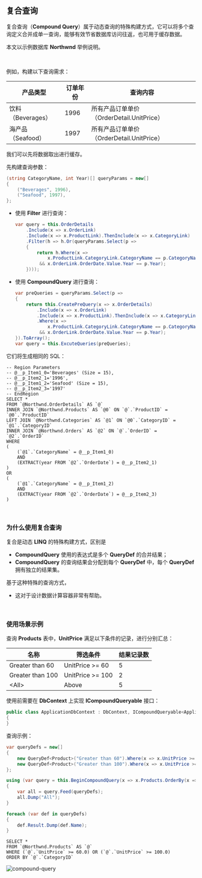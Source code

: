 ## 复合查询

复合查询（**Compound Query**）属于动态查询的特殊构建方式，它可以将多个查询定义合并成单一查询，能够有效节省数据库访问往返，也可用于缓存数据。

本文以示例数据库 **Northwnd** 举例说明。

<br/>

例如，构建以下查询需求：

| 产品类型          | 订单年份 | 查询内容                                  |
| ----------------- | -------- | ----------------------------------------- |
| 饮料（Beverages） | 1996     | 所有产品订单单价（OrderDetail.UnitPrice） |
| 海产品（Seafood） | 1997     | 所有产品订单单价（OrderDetail.UnitPrice） |

我们可以先将数据取出进行缓存。

先构建查询参数：

```csharp
(string CategoryName, int Year)[] queryParams = new[]
{
    ("Beverages", 1996),
    ("Seafood", 1997),
};
```

- 使用 **Filter** 进行查询：
  

    ```csharp
    var query = this.OrderDetails
        .Include(x => x.OrderLink)
        .Include(x => x.ProductLink).ThenInclude(x => x.CategoryLink)
        .Filter(h => h.Or(queryParams.Select(p =>
        {
            return h.Where(x => 
                x.ProductLink.CategoryLink.CategoryName == p.CategoryName 
             && x.OrderLink.OrderDate.Value.Year == p.Year);
        })));
    ```

- 使用 **CompoundQuery** 进行查询：

    ```csharp
    var preQueries = queryParams.Select(p =>
    {
        return this.CreatePreQuery(x => x.OrderDetails)
            .Include(x => x.OrderLink)
            .Include(x => x.ProductLink).ThenInclude(x => x.CategoryLink)
            .Where(x =>
                x.ProductLink.CategoryLink.CategoryName == p.CategoryName
             && x.OrderLink.OrderDate.Value.Year == p.Year);
    }).ToArray();
    var query = this.ExcuteQueries(preQueries);
    ```

它们将生成相同的 SQL：

```mysql
-- Region Parameters
-- @__p_Item1_0='Beverages' (Size = 15), 
-- @__p_Item2_1='1996', 
-- @__p_Item1_2='Seafood' (Size = 15), 
-- @__p_Item2_3='1997'
-- EndRegion
SELECT *
FROM `@Northwnd.OrderDetails` AS `@`
INNER JOIN `@Northwnd.Products` AS `@0` ON `@`.`ProductID` = `@0`.`ProductID`
LEFT JOIN `@Northwnd.Categories` AS `@1` ON `@0`.`CategoryID` = `@1`.`CategoryID`
INNER JOIN `@Northwnd.Orders` AS `@2` ON `@`.`OrderID` = `@2`.`OrderID`
WHERE 
(
    (`@1`.`CategoryName` = @__p_Item1_0) 
    AND 
    (EXTRACT(year FROM `@2`.`OrderDate`) = @__p_Item2_1)
) 
OR 
(
    (`@1`.`CategoryName` = @__p_Item1_2) 
    AND 
    (EXTRACT(year FROM `@2`.`OrderDate`) = @__p_Item2_3)
)
```

<br/>

### 为什么使用复合查询

复合是动态 **LINQ** 的特殊构建方式，区别是

- **CompoundQuery** 使用的表达式是多个 **QueryDef** 的合并结果；
- **CompoundQuery** 的查询结果会分配到每个 **QueryDef** 中，每个 **QueryDef** 拥有独立的结果集。

基于这种特殊的查询方式，

- 这对于设计数据计算容器非常有帮助。

<br/>

### 使用场景示例

查询 **Products** 表中，**UnitPrice** 满足以下条件的记录，进行分别汇总：

| 名称             | 筛选条件         | 结果记录数 |
| ---------------- | ---------------- | ---------- |
| Greater than 60  | UnitPrice >= 60  | 5          |
| Greater than 100 | UnitPrice >= 100 | 2          |
| \<All\>          | Above            | 5          |

使用前需要在 **DbContext** 上实现 **ICompoundQueryable** 接口：

```csharp
public class ApplicationDbContext : DbContext, ICompoundQueryable<ApplicationDbContext>
{    
}
```

查询示例：

```csharp
var queryDefs = new[]
{
	new QueryDef<Product>("Greater than 60").Where(x => x.UnitPrice >= 60),
	new QueryDef<Product>("Greater than 100").Where(x => x.UnitPrice >= 100),
};

using (var query = this.BeginCompoundQuery(x => x.Products.OrderBy(x => x.CategoryID)))
{
	var all = query.Feed(queryDefs);
	all.Dump("All");
}

foreach (var def in queryDefs)
{
	def.Result.Dump(def.Name);
}

```

```mysql
SELECT *
FROM `@Northwnd.Products` AS `@`
WHERE (`@`.`UnitPrice` >= 60.0) OR (`@`.`UnitPrice` >= 100.0)
ORDER BY `@`.`CategoryID`
```

![compound-query](https://github.com/zmjack/LinqSharp/blob/master/docs/images/compound-query.png?raw=true)

<br/>

